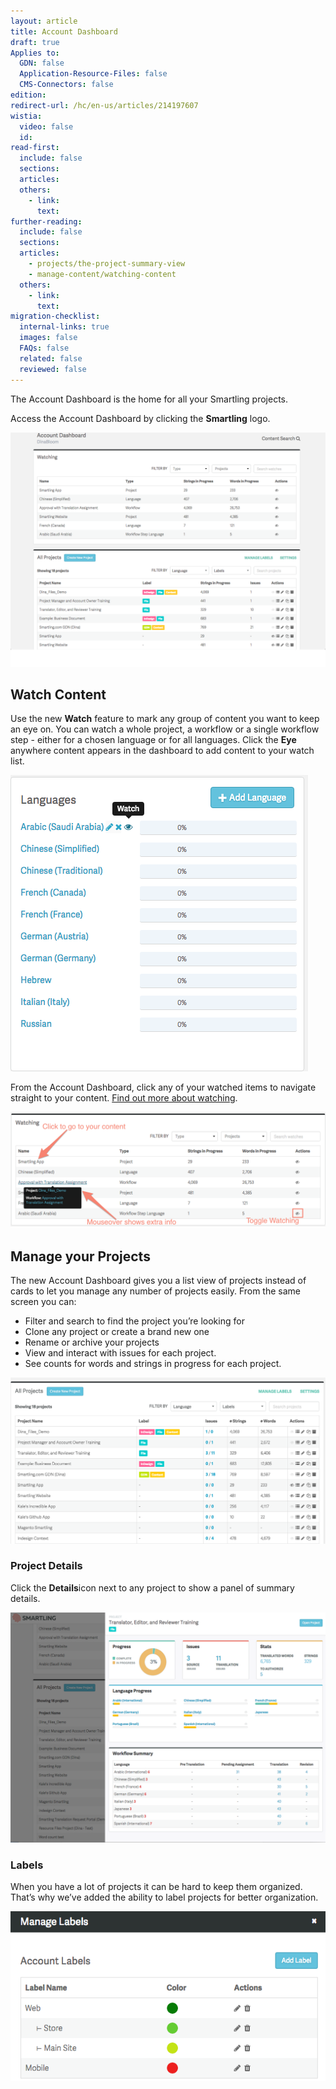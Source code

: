 ```yaml
---
layout: article
title: Account Dashboard
draft: true
Applies to:
  GDN: false
  Application-Resource-Files: false
  CMS-Connectors: false
edition:
redirect-url: /hc/en-us/articles/214197607
wistia:
  video: false
  id:
read-first:
  include: false
  sections:
  articles:
  others:
    - link:
      text:
further-reading:
  include: false
  sections:
  articles:
    - projects/the-project-summary-view
    - manage-content/watching-content
  others:
    - link:
      text:
migration-checklist:
  internal-links: true
  images: false
  FAQs: false
  related: false
  reviewed: false
---
```



The Account Dashboard is the home for all your Smartling projects.

Access the Account Dashboard by clicking the **Smartling** logo.

![](/uploads/versions/smartling---account-dashboard-2---x----1286-958x---.png)

## Watch Content

Use the new **Watch** feature to mark any group of content you want to keep an eye on. You can watch a whole project, a workflow or a single workflow step - either for a chosen language or for all languages. Click the **Eye** anywhere content appears in the dashboard to add content to your watch list.

![](/uploads/versions/smartling---summary-7---x----476-474x---.png)

From the Account Dashboard, click any of your watched items to navigate straight to your content. [Find out more about watching](/support/articles/watching-content/).

![](/uploads/versions/smartling---account-dashboard-3---x----1093-404x---.png)

## Manage your Projects

The new Account Dashboard gives you a list view of projects instead of cards to let you manage any number of projects easily. From the same screen you can:

* Filter and search to find the project you’re looking for
* Clone any project or create a brand new one
* Rename or archive your projects
* View and interact with issues for each project.
* See counts for words and strings in progress for each project.


![](/uploads/versions/smartling---account-dashboard-4---x----2190-1154x---.png)

### Project Details

Click the **Details**icon next to any project to show a panel of summary details.

![](/uploads/versions/smartling---account-dashboard-and-untitled-document---google-docs-and-application-resource-files-project--upload-and-manage-files--smartling-help-center---x----1280-936x---.png)

### Labels

When you have a lot of projects it can be hard to keep them organized. That’s why we’ve added the ability to label projects for better organization.

![](/uploads/versions/smartling---account-dashboard-5---x----570-307x---.png)
